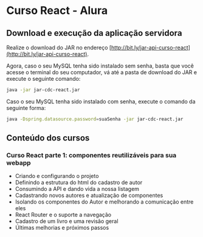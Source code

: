 # Curso React - Alura

## Download e execução da aplicação servidora

Realize o download do JAR no endereço [http://bit.ly/jar-api-curso-react](http://bit.ly/jar-api-curso-react).

Agora, caso o seu MySQL tenha sido instalado sem senha, basta que você acesse o terminal do seu computador, vá até a pasta de download do JAR e execute o seguinte comando:

```bash
java -jar jar-cdc-react.jar
```

Caso o seu MySQL tenha sido instalado com senha, execute o comando da seguinte forma:

```bash
java -Dspring.datasource.password=suaSenha -jar jar-cdc-react.jar
```

## Conteúdo dos cursos

### Curso React parte 1: componentes reutilizáveis para sua webapp

- Criando e configurando o projeto
- Definindo a estrutura do html do cadastro de autor
- Consumindo a API e dando vida a nossa listagem
- Cadastrando novos autores e atualização de componentes
- Isolando os componentes do Autor e melhorando a comunicação entre eles
- React Router e o suporte a navegação
- Cadastro de um livro e uma revisão geral
- Últimas melhorias e próximos passos
